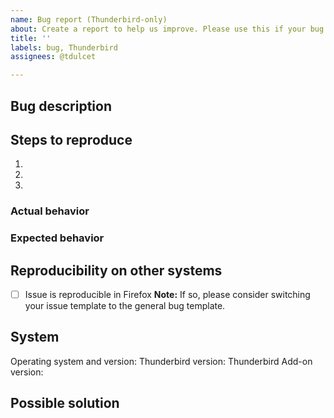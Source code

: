 ```yaml
---
name: Bug report (Thunderbird-only)
about: Create a report to help us improve. Please use this if your bug is _only_ about Thunderbird.
title: ''
labels: bug, Thunderbird
assignees: @tdulcet

---
```


## Bug description
<!-- A short summary of the issue. You can also explain how it affected you or explain some background of the story. -->

## Steps to reproduce
<!-- Describe what steps you did/can do to reproduce the problem. Also mention if it is not always reproducible. If applicable, add screenshots to help explain your problem. -->

1. 
2. 
3. 

### Actual behavior
<!-- The behavior you experienced. -->

### Expected behavior
<!-- A clear and concise description of what you expected to happen. -->

## Reproducibility on other systems
* [ ] Issue is reproducible in Firefox
      **Note:** If so, please consider switching your issue template to the general bug template.

<!-- If applicable, explain the differing behaviour here in detail and/or add screenshots. -->

## System
<!-- Add some information about your system. You can omit values if you think they are really not necessary. -->

Operating system and version: 
Thunderbird version: Thunderbird 
Add-on version: 

## Possible solution
<!-- Add references to other issues/docs/websites here or look into the code to find the potential causes of the problem or how to fix it. Omit this, if you don't know what to write here. -->
